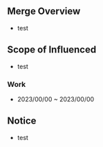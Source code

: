 ## Merge Overview

* test

## Scope of Influenced

* test

### Work

* 2023/00/00 ~ 2023/00/00

## Notice

* test